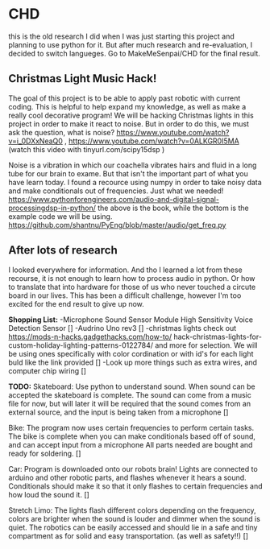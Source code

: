 # CHD

this is the old research I did when I was just starting this project and planning to use python for it. But after much 
research and re-evaluation, I decided to switch langueges. Go to MakeMeSenpai/CHD for the final result.

## Christmas Light Music Hack!

The goal of this project is to be able to apply past robotic with current coding. This is helpful 
to help expand my knowledge, as well as make a really cool decorative program! We will be hacking 
Christmas lights in this project in order to make it react to noise. But in order to do this, we 
must ask the question, what is noise? https://www.youtube.com/watch?v=i_0DXxNeaQ0 , 
https://www.youtube.com/watch?v=0ALKGR0I5MA (watch this video with tinyurl.com/scipy15dsp )

Noise is a vibration in which our coachella vibrates hairs and fluid in a long tube for our brain
to exame. But that isn't the important part of what you have learn today. I found a recource using
numpy in order to take noisy data and make conditionals out of frequencies. Just what we needed!
https://www.pythonforengineers.com/audio-and-digital-signal-processingdsp-in-python/
the above is the book, while the bottom is the example code we will be using.
https://github.com/shantnu/PyEng/blob/master/audio/get_freq.py

## After lots of research
I looked everywhere for information. And tho I learned a lot from these recourse, it is not enough 
to learn how to process audio in python. Or how to translate that into hardware for those of us
who never touched a circute board in our lives. This has been a difficult challenge, however I'm 
too excited for the end result to give up now.

**Shopping List:**
-Microphone Sound Sensor Module High Sensitivity Voice Detection Sensor []
-Audrino Uno rev3 []
-christmas lights check out https://mods-n-hacks.gadgethacks.com/how-to/
hack-christmas-lights-for-custom-holiday-lighting-patterns-0122784/ and more for selection. We 
will be using ones specifically with color cordination or with id's for each light buld like the 
link provided []
-Look up more things such as extra wires, and computer chip wiring []

**TODO:**
Skateboard: Use python to understand sound. When sound can be accepted the skateboard is complete. 
The sound can come from a music file for now, but will later it will be required that the sound 
comes from an external source, and the input is being taken from a microphone []

Bike: The program now uses certain frequencies to perform certain tasks. The bike is complete when 
you can make conditionals based off of sound, and can accept input from a microphone All parts 
needed are bought and ready for soldering. []

Car: Program is downloaded onto our robots brain! Lights are connected to arduino and other 
robotic parts, and flashes whenever it hears a sound. Conditionals should make it so that it only 
flashes to certain frequencies and how loud the sound it. []

Stretch Limo: The lights flash different colors depending on the frequency, colors are brighter 
when the sound is louder and dimmer when the sound is quiet. The robotics can be easily accessed 
and should lie in a safe and tiny compartment as for solid and easy transportation. (as well as 
safety!!) []
